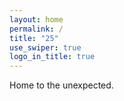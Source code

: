 ```yaml
---
layout: home 
permalink: / 
title: "25"
use_swiper: true 
logo_in_title: true
---
```


Home to the unexpected.
